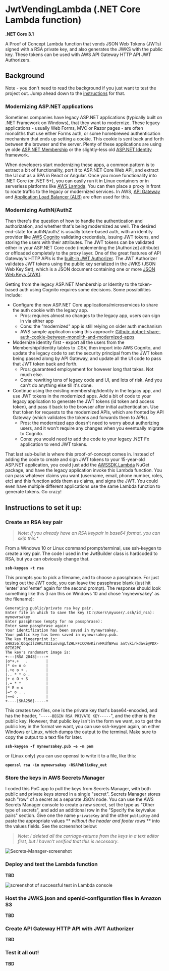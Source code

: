 # JwtVendingLambda (.NET Core Lambda function)
**.NET Core 3.1**

A Proof of Concept Lambda function that vends JSON Web Tokens (JWTs) signed with a RSA private key,
and also generates the JWKS with the public key. 
These tokens can be used with AWS API Gateway HTTP API JWT Authorizers.

## Background

Note - you don't need to read the background if you just want to test the project out.
Jump ahead down to the [instructions](#instructions) for that.

### Modernizing ASP.NET applications

Sometimes companies have legacy ASP.NET applications (typically built on .NET Framework on Windows),
that they want to modernize. These legacy applications - usually Web Forms, MVC or Razor pages - 
are often monoliths that use either Forms auth, or some homebrewed authentication mechanism
that ends up setting a cookie. This cookie is sent back and forth between the browser and the server.
Plenty of these applications are using ye olde 
[ASP.NET Membership](https://docs.microsoft.com/en-us/previous-versions/aspnet/yh26yfzy(v=vs.100)?redirectedfrom=MSDN)
 or the slightly-less old 
[ASP.NET Identity](https://docs.microsoft.com/en-us/aspnet/identity/overview/getting-started/)
framework. 

When developers start modernizing these apps, a common pattern is to extract a bit of functionality, 
port it to ASP.NET Core Web API, and extract the UI out as a SPA in React or Angular.
Once you move functionality into .NET Core (or .NET 5+), you can easily run it in Linux containers or
in serverless platforms like [AWS Lambda](https://aws.amazon.com/lambda/). You can then place a proxy 
in front to route traffic to the legacy or modernized services. In AWS, 
[API Gateway](https://aws.amazon.com/api-gateway/) and 
[Application Load Balancer (ALB)](https://aws.amazon.com/elasticloadbalancing/application-load-balancer/) 
are often used for this.

### Modernizing AuthN/AuthZ

Then there's the question of how to handle the authentication and authorization, and whether that's being
modernized as well. The desired end-state for authN/authZ is usually token-based auth, with an
identity provider like [AWS Cognito](https://aws.amazon.com/cognito/) validating credentials,
issuing JWT tokens, and storing the users with their attributes. The JWT tokens can be validated
either in your ASP.NET Core code (implementing the \[Authorize\] attribute) or offloaded completely 
to the proxy layer. One of the great features of API Gateway's HTTP APIs is the 
[built-in JWT Authorizer](https://docs.aws.amazon.com/apigateway/latest/developerguide/http-api-jwt-authorizer.html).
The JWT Authorizer validates JWT tokens using the public key serialized in the JWKS (JSON Web Key Set),
which is a JSON document containing one or more [JSON Web Keys (JWK)](https://tools.ietf.org/html/rfc7517).

Getting from the legacy ASP.NET Membership or Identity to the token-based auth using Cognito requires
some decisions. Some possibilities include:

 * Configure the new ASP.NET Core applications/microservices to share the auth cookie with the legacy app.
   * Pros: requires almost no changes to the legacy app, users can sign in via either app
   * Cons: the "modernized" app is still relying on older auth mechanism
   * AWS sample application using this approach: 
     [Github: dotnet-share-auth-cookie-between-monolith-and-modernized-apps](https://github.com/aws-samples/dotnet-share-auth-cookie-between-monolith-and-modernized-apps)
 * Modernize identity first - export all the users from the Membership/Identity tables to .CSV, then import
   into AWS Cognito, and update the legacy code to set the security principal from the JWT token being passed along by API Gateway, and update all the UI code to pass that JWT token back and forth.
   * Pros: guaranteed employement for however long that takes. Not much else.
   * Cons: rewriting tons of legacy code and UI, and lots of risk. And you can't do anything else till it's done.
 * Continue using the existing membership/identity in the legacy app, and use JWT tokens in the modernized apps.
    Add a bit of code to your legacy application to generate the JWT tokens (id token and access token), and 
    pass it back to the browser after initial authentication. Use that token for requests to the modernized APIs,
    which are fronted by API Gateway (which validates the tokens and forwards them to APIs).
   * Pros: the modernized app doesn't need to worry about authorizing users, and it won't require any changes
        when you eventually migrate to Cognito.
   * Cons: you would need to add the code to your legacy .NET Fx application to vend JWT tokens.

That last sub-bullet is where this proof-of-concept comes in.  Instead of adding the code to create
and sign JWT tokens to your 15-year-old ASP.NET application, you could just add the 
[AWSSDK.Lambda](https://www.nuget.org/packages/AWSSDK.Lambda/) NuGet package, and have the legacy 
application invoke this Lambda function. You can pass whatever claims you want (username, email,
phone number, roles, etc) and this function adds them as claims, and signs the JWT. You could even have multiple different
applications use the same Lambda function to generate tokens. Go crazy!

## <a name="instructions"/> Instructions to set it up:

### Create an RSA key pair

> *Note: if you already have an RSA keypair in base64 format, you can skip this.**

From a Windows 10 or Linux command prompt/terminal, use ssh-keygen to create a key pair. The code I used 
in the JwtBuilder class is hardcoded to RSA, but you can obviously change that.

**`ssh-keygen -t rsa`**

This prompts you to pick a filename, and to choose a passphrase. For just tesing out the JWT code,
you can leave the passphrase blank (just hit 'enter' and 'enter' again for the second prompt).
The response should look something like this (I ran this on Windows 10 and chose 'mynewrsakey' as the filename):

```
Generating public/private rsa key pair.
Enter file in which to save the key (C:\Users\myuser/.ssh/id_rsa): mynewrsakey
Enter passphrase (empty for no passphrase):
Enter same passphrase again:
Your identification has been saved in mynewrsakey.
Your public key has been saved in mynewrsakey.pub.
The key fingerprint is:
SHA256:QbqcIl2AKLTU3IusvmgLfZHLFFICOWvKirvFKdfBPwo ant\kirkdavi@PDX-07I62PC
The key's randomart image is:
+---[RSA 2048]----+
|o*+.+   .        |
|* o= o o         |
|.+o o + .        |
|.. * * o .       |
|+ o O + S        |
|.= * *           |
|* E = o          |
|=* o . .         |
|==o .            |
+----[SHA256]-----+
```

This creates two files, one is the private key that's base64-encoded, and has the header, 
"`-----BEGIN RSA PRIVATE KEY-----`", and the other is the public key.
However, that public key isn't in the form we want, so to get the public key in the format we want,
you can use ssh-keygen again, on either Windows or Linux, which dumps the output to the terminal.
Make sure to copy the output to a text file for later.

**`ssh-keygen -f mynewrsakey.pub -e -m pem`**

or (Linux only) you can use openssl to write it to a file, like this:

**`openssl rsa -in mynewrsakey -RSAPublicKey_out`**

### Store the keys in AWS Secrets Manager
I coded this PoC app to pull the keys from Secrets Manager, with both public and private keys stored in a
single "secret". Secrets Manager stores each "row" of a secret as a separate JSON node. You can use the AWS Secrets
Manager console to create a new secret, set the type as "Other type of secrets", and add an additional row
in the "Specify the key/value pairs" section. Give one the name `privateKey` and the other `publicKey` and
paste the appropriate values ** *without the header and footer rows* ** into the values fields. See the screenshot below:

> *Note: I deleted all the carriage-returns from the keys in a text editor first, but I haven't verified that this is necessary*.

![Secrets-Manager-screenshot](docs/secrets-manager.png)

### Deploy and test the Lambda function

**TBD**

![screenshot of successful test in Lambda console](docs/console-test-succeeded.jpg)

### Host the JWKS.json and openid-configuration files in Amazon S3

**TBD**

### Create API Gateway HTTP API with JWT Authorizer

**TBD**

### Test it all out!

**TBD**
